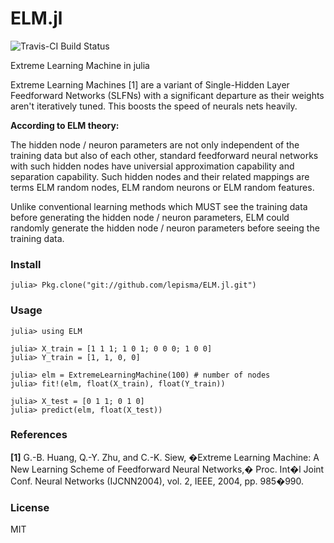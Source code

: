 # ELM.jl

![Travis-CI Build Status](https://travis-ci.org/lepisma/ELM.jl.svg)

Extreme Learning Machine in julia

Extreme Learning Machines [1] are a variant of Single-Hidden Layer Feedforward Networks (SLFNs) with a significant departure as their weights aren't iteratively tuned. This boosts the speed of neurals nets heavily.

**According to ELM theory:**

The hidden node / neuron parameters are not only independent of the training data but also of each other, standard feedforward neural networks with such hidden nodes have universial approximation capability and separation capability. Such hidden nodes and their related mappings are terms ELM random nodes, ELM random neurons or ELM random features.

Unlike conventional learning methods which MUST see the training data before generating the hidden node / neuron parameters, ELM could randomly generate the hidden node / neuron parameters before seeing the training data.


### Install

`julia> Pkg.clone("git://github.com/lepisma/ELM.jl.git")`

### Usage

```
julia> using ELM

julia> X_train = [1 1 1; 1 0 1; 0 0 0; 1 0 0]
julia> Y_train = [1, 1, 0, 0]

julia> elm = ExtremeLearningMachine(100) # number of nodes
julia> fit!(elm, float(X_train), float(Y_train))

julia> X_test = [0 1 1; 0 1 0]
julia> predict(elm, float(X_test))
```

### References

**[1]** G.-B. Huang, Q.-Y. Zhu, and C.-K. Siew, �Extreme Learning Machine: A New Learning Scheme of Feedforward Neural
Networks,� Proc. Int�l Joint Conf.
Neural Networks (IJCNN2004), vol. 2,
IEEE, 2004, pp. 985�990.

### License

MIT
